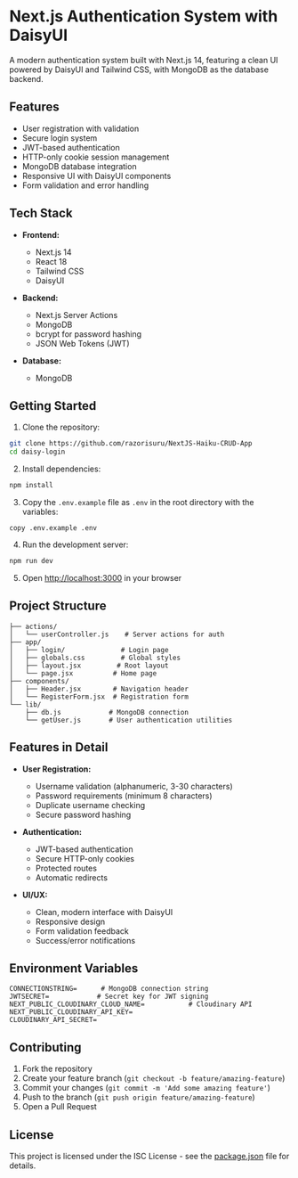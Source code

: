 # Next.js Authentication System with DaisyUI

A modern authentication system built with Next.js 14, featuring a clean UI powered by DaisyUI and Tailwind CSS, with MongoDB as the database backend.

## Features

- User registration with validation
- Secure login system
- JWT-based authentication
- HTTP-only cookie session management
- MongoDB database integration
- Responsive UI with DaisyUI components
- Form validation and error handling

## Tech Stack

- **Frontend:**
  - Next.js 14
  - React 18
  - Tailwind CSS
  - DaisyUI
- **Backend:**

  - Next.js Server Actions
  - MongoDB
  - bcrypt for password hashing
  - JSON Web Tokens (JWT)

- **Database:**
  - MongoDB

## Getting Started

1. Clone the repository:

```bash
git clone https://github.com/razorisuru/NextJS-Haiku-CRUD-App
cd daisy-login
```

2. Install dependencies:

```bash
npm install
```

3. Copy the `.env.example` file as `.env` in the root directory with the variables:

```env
copy .env.example .env
```

4. Run the development server:

```bash
npm run dev
```

5. Open [http://localhost:3000](http://localhost:3000) in your browser

## Project Structure

```
├── actions/
│   └── userController.js    # Server actions for auth
├── app/
│   ├── login/              # Login page
│   ├── globals.css         # Global styles
│   ├── layout.jsx         # Root layout
│   └── page.jsx          # Home page
├── components/
│   ├── Header.jsx        # Navigation header
│   └── RegisterForm.jsx  # Registration form
└── lib/
    ├── db.js            # MongoDB connection
    └── getUser.js       # User authentication utilities
```

## Features in Detail

- **User Registration:**

  - Username validation (alphanumeric, 3-30 characters)
  - Password requirements (minimum 8 characters)
  - Duplicate username checking
  - Secure password hashing

- **Authentication:**

  - JWT-based authentication
  - Secure HTTP-only cookies
  - Protected routes
  - Automatic redirects

- **UI/UX:**
  - Clean, modern interface with DaisyUI
  - Responsive design
  - Form validation feedback
  - Success/error notifications

## Environment Variables

```env
CONNECTIONSTRING=      # MongoDB connection string
JWTSECRET=            # Secret key for JWT signing
NEXT_PUBLIC_CLOUDINARY_CLOUD_NAME=           # Cloudinary API
NEXT_PUBLIC_CLOUDINARY_API_KEY=
CLOUDINARY_API_SECRET=
```

## Contributing

1. Fork the repository
2. Create your feature branch (`git checkout -b feature/amazing-feature`)
3. Commit your changes (`git commit -m 'Add some amazing feature'`)
4. Push to the branch (`git push origin feature/amazing-feature`)
5. Open a Pull Request

## License

This project is licensed under the ISC License - see the [package.json](package.json) file for details.
